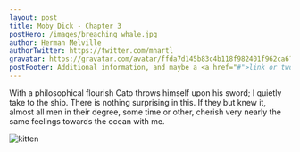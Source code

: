 ```yaml
---
layout: post
title: Moby Dick - Chapter 3
postHero: /images/breaching_whale.jpg
author: Herman Melville
authorTwitter: https://twitter.com/mhartl
gravatar: https://gravatar.com/avatar/ffda7d145b83c4b118f982401f962ca6?s=150
postFooter: Additional information, and maybe a <a href="#">link or two</a>
---
```

With a philosophical flourish Cato throws himself upon
his sword; I quietly take to the ship. There is nothing surprising in this.
If they but knew it, almost all men in their degree, some time or other,
cherish very nearly the same feelings towards the ocean with me.

<img class="pull-left" src="https://placekitten.com/g/400/200" alt="kitten">


